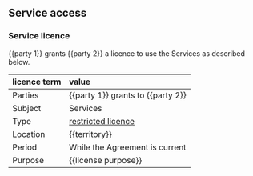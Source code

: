 ## Service access

### Service licence

{{party 1}} grants {{party 2}} a licence to use the Services as described below.

|licence term| value
|:------------- |:-------------
| Parties | {{party 1}} grants to {{party 2}}
| Subject | Services
| Type | [restricted licence](https://github.com/lawpatch/au-ip_license/blob/249478cd511a2ad08929d6aff10f95458601d0fc/au-license_ip_restrictive.md)
| Location | {{territory}}
| Period | While the Agreement is current
| Purpose |  {{license purpose}}
